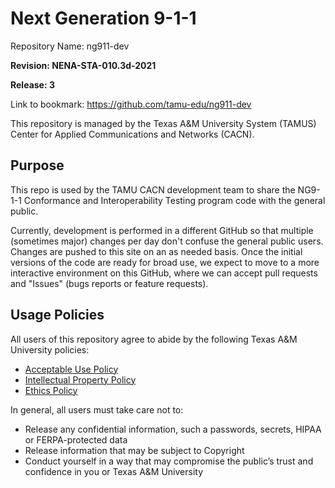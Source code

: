 # Next Generation 9-1-1

Repository Name:	ng911-dev

**Revision: NENA-STA-010.3d-2021**

**Release: 3**

Link to bookmark:	https://github.com/tamu-edu/ng911-dev

This repository is managed by the Texas A&M University System (TAMUS) Center for Applied Communications and Networks (CACN).

## Purpose
This repo is used by the TAMU CACN development team to share the NG9-1-1 Conformance and Interoperability Testing program code with the general public.

Currently, development is performed in a different GitHub so that multiple (sometimes major) changes per day don't confuse the general public users.  Changes are pushed to this site on an as needed basis.  Once the initial versions of the code are ready for broad use, we expect to move to a more interactive environment on this GitHub, where we can accept pull requests and "Issues" (bugs reports or feature requests).

## Usage Policies

All users of this repository agree to abide by the following Texas A&M University policies:
* [Acceptable Use Policy](https://rules-saps.tamu.edu/PDFs/29.01.03.M0.02.pdf)
* [Intellectual Property Policy](https://rules-saps.tamu.edu/PDFs/17.01.07.M0.01.pdf)
* [Ethics Policy](https://policies.tamus.edu/07-01.pdf)

In general, all users must take care not to:
* Release any confidential information, such a passwords, secrets, HIPAA or FERPA-protected data
* Release information that may be subject to Copyright
* Conduct yourself in a way that may compromise the public’s trust and confidence in you or Texas A&M University
